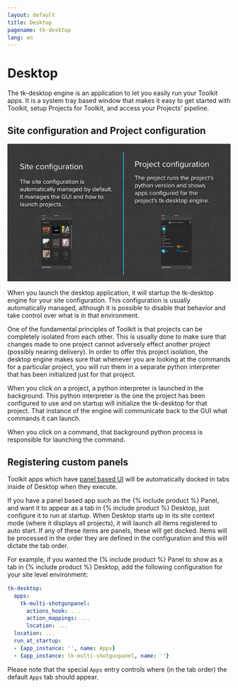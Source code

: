 ```yaml
---
layout: default
title: Desktop
pagename: tk-desktop
lang: en
---
```


# Desktop

The tk-desktop engine is an application to let you easily run your Toolkit apps. It is a system tray based window that makes it easy to get started with Toolkit, setup Projects for Toolkit, and access your Projects' pipeline.

## Site configuration and Project configuration

![Processes](../images/engines/processes.png)

When you launch the desktop application, it will startup the tk-desktop engine for your site configuration.  This configuration is usually automatically managed, although it is possible to disable that behavior and take control over what is in that environment.

One of the fundamental principles of Toolkit is that projects can be completely isolated from each other.  This is usually done to make sure that changes made to one project cannot adversely effect another project (possibly nearing delivery). In order to offer this project isolation, the desktop engine makes sure that whenever you are looking at the commands for a particular project, you will run them in a separate python interpreter that has been initialized just for that project.

When you click on a project, a python interpreter is launched in the background. This python interpreter is the one the project has been configured to use and on startup will initialize the tk-desktop for that project.  That instance of the engine will communicate back to the GUI what commands it can launch.

When you click on a command, that background python process is responsible for launching the command.

## Registering custom panels

Toolkit apps which have [panel based UI](https://developer.shotgridsoftware.com/tk-core/platform.html#sgtk.platform.Engine.show_panel) will be automatically docked in tabs inside of Desktop when they execute. 

If you have a panel based app such as the {% include product %} Panel, and want it to appear as a tab in {% include product %} Desktop, just configure it to run at startup. When Desktop starts up in its site context mode (where it displays all projects), it will launch all items registered to auto start. If any of these items are panels, these will get docked. Items will be processed in the order they are defined in the configuration and this will dictate the tab order.

For example, if you wanted the {% include product %} Panel to show as a tab in {% include product %} Desktop, add the following configuration for your site level environment:

```yaml
tk-desktop:
  apps:
    tk-multi-shotgunpanel:
      actions_hook: ...
      action_mappings: ...
      location: ...
  location: ...
  run_at_startup:
  - {app_instance: '', name: Apps}
  - {app_instance: tk-multi-shotgunpanel, name: ''}
```

Please note that the special `Apps` entry controls where (in the tab order) the default `Apps` tab should appear.

